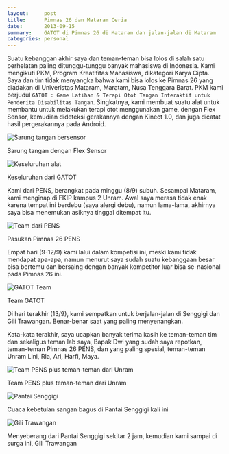 ```yaml
---
layout:     post
title:      Pimnas 26 dan Mataram Ceria
date:       2013-09-15
summary:    GATOT di Pimnas 26 di Mataram dan jalan-jalan di Mataram
categories: personal
---
```


Suatu kebanggan akhir saya dan teman-teman bisa lolos di salah satu perhelatan paling ditunggu-tunggu banyak mahasiswa di Indonesia. Kami mengikuti PKM, Program Kreatifitas Mahasiswa, dikategori Karya Cipta. Saya dan tim tidak menyangka bahwa kami bisa lolos ke Pimnas 26 yang diadakan di Univeristas Mataram, Maratam, Nusa Tenggara Barat. PKM kami berjudul `GATOT : Game Latihan & Terapi Otot Tangan Interaktif untuk Penderita Disabilitas Tangan`. Singkatnya, kami membuat suatu alat untuk membantu untuk melakukan terapi otot menggunakan game, dengan Flex Sensor, kemudian dideteksi gerakannya dengan Kinect 1.0, dan juga dicatat hasil pergerakannya pada Android.

![Sarung tangan bersensor](https://lgin9q.dm2301.livefilestore.com/y3pisX5BOrMACvg-3jDUJxY-JY-RzeRJ1VDjXPkAXyRUZHxjht-IpvD-5HoDQM0m7vIad7sWNiZyM0OuM_RUktEuqM6T9aDyfMka3etwzmeW6qHkAWj3vEPdnKCfGePq-LJaB9lKUV3shDsPqRdg2E5Zaf_67pM89vgg0YuipzyDT4/IMAG0143.jpg)

Sarung tangan dengan Flex Sensor

![Keseluruhan alat](https://lgin9q.dm2301.livefilestore.com/y3pdrgiD133f6B3Gw8Kusx5j47mKlsYHdA9Ra1fakLEb5wRDyjQN3KriXc8o4JA4liwVYAZj_WITOEmtHnxrraabOK-NVfJMfYhKlkHPe5GQrKb_tOkaHziqVJieDR6PUfKDLDWnC1h6B9ukLWAVsMhlpMneMEuVQ1x9kTzMatz1sg/IMAG0732.jpg)

Keseluruhan dari GATOT

Kami dari PENS, berangkat pada minggu (8/9) subuh. Sesampai Mataram, kami menginap di FKIP kampus 2 Unram. Awal saya merasa tidak enak karena tempat ini berdebu (saya alergi debu), namun lama-lama, akhirnya saya bisa menemukan asiknya tinggal ditempat itu.

![Team dari PENS](https://lgin9q.bay.livefilestore.com/y2pXytx2Jq60l7Qgae3vZW6Z46IsUurXa7ESYjyGAcX45N8GMhR1qTqjCQymc0frTOHiW35R-zZn3NMcErAHulXId23pAjJORVjj9nQzUi_NBw/DSC00250.JPG)

Pasukan Pimnas 26 PENS

Empat hari (9-12/9) kami lalui dalam kompetisi ini, meski kami tidak mendapat apa-apa, namun menurut saya sudah suatu kebanggaan besar bisa bertemu dan bersaing dengan banyak kompetitor luar bisa se-nasional pada Pimnas 26 ini.

![GATOT Team](https://lgin9q.bay.livefilestore.com/y2pEe4midUnE5SX-E8Uai0HyPdqMiDi6C0LIDBoENYX2jzt83BhXoN1wtd9P_CXJ1qptrINv_orIY8Lnhvee5vUWOxWbtpRdSWsL7zmPrznBPw/tim.jpg)

Team GATOT

Di hari terakhir (13/9), kami sempatkan untuk berjalan-jalan di Senggigi dan Gili Trawangan. Benar-benar saat yang paling menyenangkan.

Kata-kata terakhir, saya ucapkan banyak terima kasih ke teman-teman tim dan sekaligus teman lab saya, Bapak Dwi yang sudah saya repotkan, teman-teman Pimnas 26 PENS, dan yang paling spesial, teman-teman Unram Lini, RIa, Ari, Harfi, Maya.

![Team PENS plus teman-teman dari Unram](https://lgin9q.bay.livefilestore.com/y2pES-u0PJ19ELi2vjdgSkfyW7CpGygeeKespNz6ba0HlpQYnH0xo3sDRVuUaeT2bf4FyelulG1CxkAosQ8FaCp0c6IgWuJDxXmwjakw0CwE2M/IMAG0885.jpg)

Team PENS plus teman-teman dari Unram

![Pantai Senggigi](https://lgin9q.dm2301.livefilestore.com/y3pH35UaqRK_Rz2l8vE3SpKccPTkdCMSi8zZzwt6AfOV73UejThKaW31yZaq7b_ROYoPMmU2Jj9YC9leoQsnsIL79YSl4aFonFZXtQXu8uXtNNHSuRAahQu5tl0XBGNm2VKYV0Pe9M-Ln-lQoFYu0jweA/IMG_20130913_170342.jpg)

Cuaca kebetulan sangan bagus di Pantai Senggigi kali ini

![Gili Trawangan](https://lgin9q.bay.livefilestore.com/y2pXYPfE4X9iobZ2xMQGMTKLVl_3FGzyuha6Q7fHr6lJO5xJsMAQhPZKF1HvAE3r5xqPwI2mmBfmIOWP9UpKfZ4UZop_3fT4WFi17IQWCPnRQM/IMG_0350.JPG)

Menyeberang dari Pantai Senggigi sekitar 2 jam, kemudian kami sampai di surga ini, Gili Trawangan